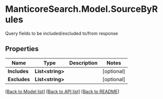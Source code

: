 # ManticoreSearch.Model.SourceByRules
Query fields to be included/excluded to/from response

## Properties

Name | Type | Description | Notes
------------ | ------------- | ------------- | -------------
**Includes** | **List&lt;string&gt;** |  | [optional] 
**Excludes** | **List&lt;string&gt;** |  | [optional] 

[[Back to Model list]](../README.md#documentation-for-models) [[Back to API list]](../README.md#documentation-for-api-endpoints) [[Back to README]](../README.md)

